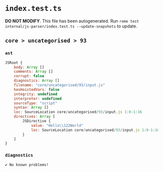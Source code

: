 # `index.test.ts`

**DO NOT MODIFY**. This file has been autogenerated. Run `rome test internal/js-parser/index.test.ts --update-snapshots` to update.

## `core > uncategorised > 93`

### `ast`

```javascript
JSRoot {
	body: Array []
	comments: Array []
	corrupt: false
	diagnostics: Array []
	filename: "core/uncategorised/93/input.js"
	hasHoistedVars: false
	integrity: undefined
	interpreter: undefined
	sourceType: "script"
	syntax: Array []
	loc: SourceLocation core/uncategorised/93/input.js 1:0-1:16
	directives: Array [
		JSDirective {
			value: "Hello\\122World"
			loc: SourceLocation core/uncategorised/93/input.js 1:0-1:16
		}
	]
}
```

### `diagnostics`

```
✔ No known problems!

```
